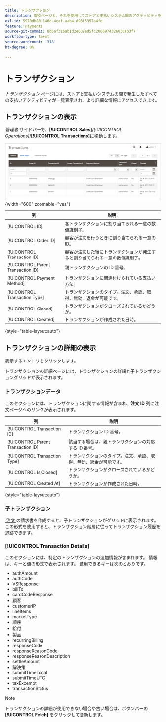 ```yaml
---
title: トランザクション
description: 取引ページと、それを使用してストアと支払いシステム間のアクティビティを追跡する方法について説明します。
exl-id: 5970db88-146d-4caf-aab4-d9315357a4fe
feature: Payments
source-git-commit: 8b5af316ab1d2e632ed5fc2066974326830ab3f7
workflow-type: tm+mt
source-wordcount: '318'
ht-degree: 0%

---
```


# トランザクション

_トランザクション_ ページには、ストアと支払いシステムの間で発生したすべての支払いアクティビティが一覧表示され、より詳細な情報にアクセスできます。

## トランザクションの表示

_管理者_ サイドバーで、**[!UICONTROL Sales]**/_[!UICONTROL Operations]_/**[!UICONTROL Transactions]**&#x200B;に移動します。

![&#x200B; 取引グリッド &#x200B;](./assets/transactions.png){width="600" zoomable="yes"}

| 列 | 説明 |
|--- |--- |
| [!UICONTROL ID] | 各トランザクションに割り当てられる一意の数値識別子。 |
| [!UICONTROL Order ID] | 顧客が注文を行うときに割り当てられる一意の ID。 |
| [!UICONTROL Transaction ID] | 顧客が注文した後にトランザクションが発生すると割り当てられる一意の数値識別子。 |
| [!UICONTROL Parent Transaction ID] | 親トランザクションの ID 番号。 |
| [!UICONTROL Payment Method] | トランザクションに関連付けられている支払い方法。 |
| [!UICONTROL Transaction Type] | トランザクションのタイプ。注文、承認、取得、無効、返金が可能です。 |
| [!UICONTROL Closed] | トランザクションがクローズされているかどうか。 |
| [!UICONTROL Created] | トランザクションが作成された日時。 |

{style="table-layout:auto"}

## トランザクションの詳細の表示

表示するエントリをクリックします。

トランザクションの詳細ページには、トランザクションの詳細と子トランザクショングリッドが表示されます。

### トランザクションデータ

このセクションには、トランザクションに関する情報が含まれ、**注文 ID** 列に注文ページへのリンクが表示されます。

| 列 | 説明 |
|--- |--- |
| [!UICONTROL Transaction ID] | トランザクション ID 番号。 |
| [!UICONTROL Parent Transaction ID] | 該当する場合は、親トランザクションの対応する ID 番号。 |
| [!UICONTROL Transaction Type] | トランザクションのタイプ。注文、承認、取得、無効、返金が可能です。 |
| [!UICONTROL Is Closed] | トランザクションがクローズされているかどうか。 |
| [!UICONTROL Created At] | トランザクションが作成された日時。 |

{style="table-layout:auto"}

### 子トランザクション

[&#x200B; 注文 &#x200B;](orders.md) の請求書を作成すると、子トランザクションがグリッドに表示されます。 この形式を使用すると、トランザクション階層に従ってトランザクション履歴を追跡できます。

### [!UICONTROL Transaction Details]

このセクションには、特定のトランザクションの追加情報が含まれます。 情報は、キーと値の形式で表示されます。 使用できるキーは次のとおりです。

- authAmount
- authCode
- VSResponse
- billTo
- cardCodeResponse
- 顧客
- customerIP
- lineItems
- marketType
- 順序
- 給付
- 製品
- recurringBilling
- responseCode
- responseReasonCode
- responseReasonDescription
- settleAmount
- 解決策
- submitTimeLocal
- submitTimeUTC
- taxExcempt
- transactionStatus

>[!NOTE]
>
>トランザクションの詳細が使用できない場合や古い場合は、ボタンバーの **[!UICONTROL Fetch]** をクリックして更新します。
